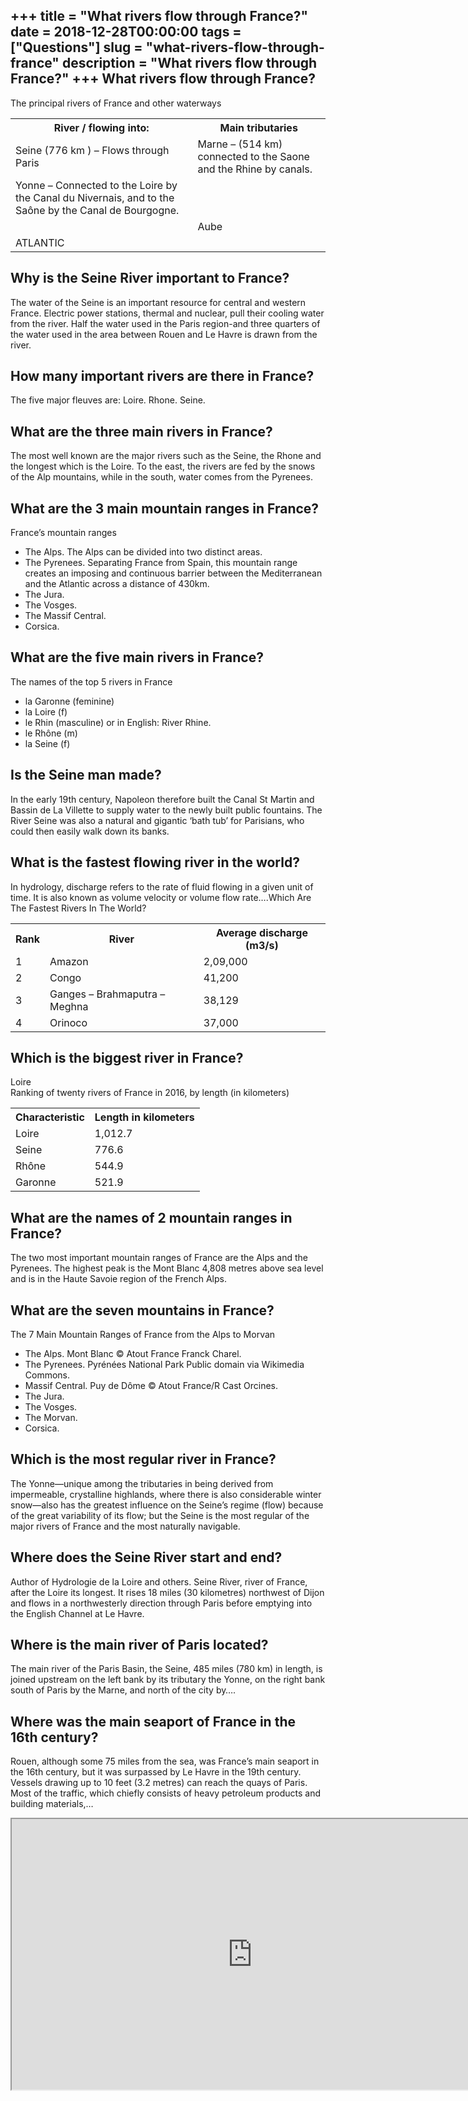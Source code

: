 +++
title = "What rivers flow through France?"
date = 2018-12-28T00:00:00
tags = ["Questions"]
slug = "what-rivers-flow-through-france"
description = "What rivers flow through France?"
+++
What rivers flow through France?
--------------------------------

The principal rivers of France and other waterways

<table><tr><th>River / flowing into:</th><th>Main tributaries</th></tr><tr><td>Seine (776 km ) – Flows through Paris</td><td>Marne – (514 km) connected to the Saone and the Rhine by canals.</td></tr><tr><td>Yonne – Connected to the Loire by the Canal du Nivernais, and to the Saône by the Canal de Bourgogne.</td></tr><tr><td></td><td>Aube</td></tr><tr><td>ATLANTIC</td></tr></table>

Why is the Seine River important to France?
-------------------------------------------

The water of the Seine is an important resource for central and western France. Electric power stations, thermal and nuclear, pull their cooling water from the river. Half the water used in the Paris region-and three quarters of the water used in the area between Rouen and Le Havre is drawn from the river.

How many important rivers are there in France?
----------------------------------------------

The five major fleuves are: Loire. Rhone. Seine.

What are the three main rivers in France?
-----------------------------------------

The most well known are the major rivers such as the Seine, the Rhone and the longest which is the Loire. To the east, the rivers are fed by the snows of the Alp mountains, while in the south, water comes from the Pyrenees.

What are the 3 main mountain ranges in France?
----------------------------------------------

France’s mountain ranges

- The Alps. The Alps can be divided into two distinct areas.
- The Pyrenees. Separating France from Spain, this mountain range creates an imposing and continuous barrier between the Mediterranean and the Atlantic across a distance of 430km.
- The Jura.
- The Vosges.
- The Massif Central.
- Corsica.

What are the five main rivers in France?
----------------------------------------

The names of the top 5 rivers in France

- la Garonne (feminine)
- la Loire (f)
- le Rhin (masculine) or in English: River Rhine.
- le Rhône (m)
- la Seine (f)

Is the Seine man made?
----------------------

In the early 19th century, Napoleon therefore built the Canal St Martin and Bassin de La Villette to supply water to the newly built public fountains. The River Seine was also a natural and gigantic ‘bath tub’ for Parisians, who could then easily walk down its banks.

What is the fastest flowing river in the world?
-----------------------------------------------

In hydrology, discharge refers to the rate of fluid flowing in a given unit of time. It is also known as volume velocity or volume flow rate….Which Are The Fastest Rivers In The World?

<table><tr><th>Rank</th><th>River</th><th>Average discharge (m3/s)</th></tr><tr><td>1</td><td>Amazon</td><td>2,09,000</td></tr><tr><td>2</td><td>Congo</td><td>41,200</td></tr><tr><td>3</td><td>Ganges – Brahmaputra – Meghna</td><td>38,129</td></tr><tr><td>4</td><td>Orinoco</td><td>37,000</td></tr></table>

Which is the biggest river in France?
-------------------------------------

Loire  
Ranking of twenty rivers of France in 2016, by length (in kilometers)

<table><tr><th>Characteristic</th><th>Length in kilometers</th></tr><tr><td>Loire</td><td>1,012.7</td></tr><tr><td>Seine</td><td>776.6</td></tr><tr><td>Rhône</td><td>544.9</td></tr><tr><td>Garonne</td><td>521.9</td></tr></table>

What are the names of 2 mountain ranges in France?
--------------------------------------------------

The two most important mountain ranges of France are the Alps and the Pyrenees. The highest peak is the Mont Blanc 4,808 metres above sea level and is in the Haute Savoie region of the French Alps.

What are the seven mountains in France?
---------------------------------------

The 7 Main Mountain Ranges of France from the Alps to Morvan

- The Alps. Mont Blanc © Atout France Franck Charel.
- The Pyrenees. Pyrénées National Park Public domain via Wikimedia Commons.
- Massif Central. Puy de Dôme © Atout France/R Cast Orcines.
- The Jura.
- The Vosges.
- The Morvan.
- Corsica.

Which is the most regular river in France?
------------------------------------------

The Yonne—unique among the tributaries in being derived from impermeable, crystalline highlands, where there is also considerable winter snow—also has the greatest influence on the Seine’s regime (flow) because of the great variability of its flow; but the Seine is the most regular of the major rivers of France and the most naturally navigable.

Where does the Seine River start and end?
-----------------------------------------

Author of Hydrologie de la Loire and others. Seine River, river of France, after the Loire its longest. It rises 18 miles (30 kilometres) northwest of Dijon and flows in a northwesterly direction through Paris before emptying into the English Channel at Le Havre.

Where is the main river of Paris located?
-----------------------------------------

The main river of the Paris Basin, the Seine, 485 miles (780 km) in length, is joined upstream on the left bank by its tributary the Yonne, on the right bank south of Paris by the Marne, and north of the city by….

Where was the main seaport of France in the 16th century?
---------------------------------------------------------

Rouen, although some 75 miles from the sea, was France’s main seaport in the 16th century, but it was surpassed by Le Havre in the 19th century. Vessels drawing up to 10 feet (3.2 metres) can reach the quays of Paris. Most of the traffic, which chiefly consists of heavy petroleum products and building materials,…

<iframe allow="accelerometer; autoplay; clipboard-write; encrypted-media; gyroscope; picture-in-picture" allowfullscreen="" class="__youtube_prefs__  epyt-is-override  no-lazyload" data-no-lazy="1" data-origheight="433" data-origwidth="770" data-skipgform_ajax_framebjll="" height="433" id="_ytid_60354" loading="lazy" src="https://www.youtube.com/embed/cfEJSxmjHEM?enablejsapi=1&autoplay=0&cc_load_policy=0&cc_lang_pref=&iv_load_policy=1&loop=0&modestbranding=0&rel=1&fs=1&playsinline=0&autohide=2&theme=dark&color=red&controls=1&" title="YouTube player" width="770"></iframe>